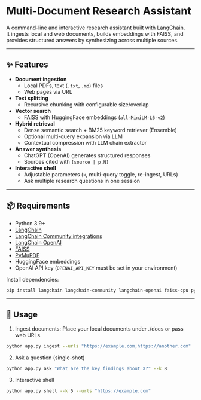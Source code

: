 # Multi-Document Research Assistant

A command-line and interactive research assistant built with [LangChain](https://www.langchain.com/).  
It ingests local and web documents, builds embeddings with FAISS, and provides structured answers by synthesizing across multiple sources.

---

## ✨ Features

- **Document ingestion**
  - Local PDFs, text (`.txt`, `.md`) files
  - Web pages via URL
- **Text splitting**
  - Recursive chunking with configurable size/overlap
- **Vector search**
  - FAISS with HuggingFace embeddings (`all-MiniLM-L6-v2`)
- **Hybrid retrieval**
  - Dense semantic search + BM25 keyword retriever (Ensemble)
  - Optional multi-query expansion via LLM
  - Contextual compression with LLM chain extractor
- **Answer synthesis**
  - ChatGPT (OpenAI) generates structured responses
  - Sources cited with `[source | p.N]`
- **Interactive shell**
  - Adjustable parameters (`k`, multi-query toggle, re-ingest, URLs)
  - Ask multiple research questions in one session

---

## 📦 Requirements

- Python 3.9+
- [LangChain](https://www.langchain.com/)
- [LangChain Community integrations](https://python.langchain.com/docs/integrations/)
- [LangChain OpenAI](https://python.langchain.com/docs/integrations/llms/openai)
- [FAISS](https://github.com/facebookresearch/faiss)
- [PyMuPDF](https://pymupdf.readthedocs.io/en/latest/)
- HuggingFace embeddings
- OpenAI API key (`OPENAI_API_KEY` must be set in your environment)

Install dependencies:

```bash
pip install langchain langchain-community langchain-openai faiss-cpu pymupdf sentence-transformers
```
---

## 🚀 Usage
1. Ingest documents: Place your local documents under ./docs or pass web URLs.
```bash
python app.py ingest --urls "https://example.com,https://another.com"
```
2. Ask a question (single-shot)
```bash
python app.py ask "What are the key findings about X?" --k 8
```
3. Interactive shell
```bash
python app.py shell --k 5 --urls "https://example.com"
```

